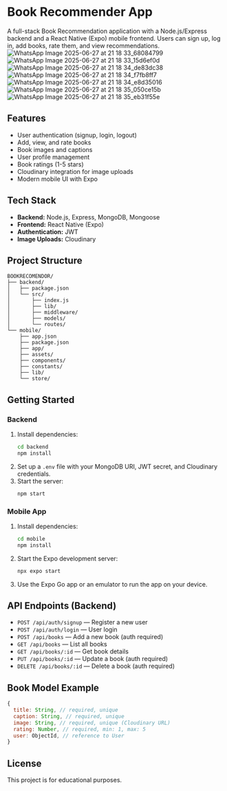 # Book Recommender App

A full-stack Book Recommendation application with a Node.js/Express backend and a React Native (Expo) mobile frontend. Users can sign up, log in, add books, rate them, and view recommendations.
![WhatsApp Image 2025-06-27 at 21 18 33_68084799](https://github.com/user-attachments/assets/5de898dc-cba2-4b61-bcd6-958b0c9ea302)
![WhatsApp Image 2025-06-27 at 21 18 33_15d6ef0d](https://github.com/user-attachments/assets/7a14483d-3b68-43f1-a8fe-46b02584eeb4)
![WhatsApp Image 2025-06-27 at 21 18 34_de83dc38](https://github.com/user-attachments/assets/a2877f77-0daf-4a9d-903c-812f524658c6)
![WhatsApp Image 2025-06-27 at 21 18 34_f7fb8ff7](https://github.com/user-attachments/assets/301579fa-8d88-4ebd-8b61-f3db543fa5da)
![WhatsApp Image 2025-06-27 at 21 18 34_e8d35016](https://github.com/user-attachments/assets/81036e1a-73b8-47d7-b03e-06acd11a8f32)
![WhatsApp Image 2025-06-27 at 21 18 35_050ce15b](https://github.com/user-attachments/assets/1121aba1-89a0-4357-b371-a4581e674a46)
![WhatsApp Image 2025-06-27 at 21 18 35_eb31f55e](https://github.com/user-attachments/assets/444e5674-dee5-4126-bbf8-b0898e84a367)

## Features

- User authentication (signup, login, logout)
- Add, view, and rate books
- Book images and captions
- User profile management
- Book ratings (1-5 stars)
- Cloudinary integration for image uploads
- Modern mobile UI with Expo

## Tech Stack

- **Backend:** Node.js, Express, MongoDB, Mongoose
- **Frontend:** React Native (Expo)
- **Authentication:** JWT
- **Image Uploads:** Cloudinary

## Project Structure

```
BOOKRECOMENDOR/
├── backend/
│   ├── package.json
│   └── src/
│       ├── index.js
│       ├── lib/
│       ├── middleware/
│       ├── models/
│       └── routes/
└── mobile/
    ├── app.json
    ├── package.json
    ├── app/
    ├── assets/
    ├── components/
    ├── constants/
    ├── lib/
    └── store/
```

## Getting Started

### Backend

1. Install dependencies:
   ```sh
   cd backend
   npm install
   ```
2. Set up a `.env` file with your MongoDB URI, JWT secret, and Cloudinary credentials.
3. Start the server:
   ```sh
   npm start
   ```

### Mobile App

1. Install dependencies:
   ```sh
   cd mobile
   npm install
   ```
2. Start the Expo development server:
   ```sh
   npx expo start
   ```
3. Use the Expo Go app or an emulator to run the app on your device.

## API Endpoints (Backend)

- `POST /api/auth/signup` — Register a new user
- `POST /api/auth/login` — User login
- `POST /api/books` — Add a new book (auth required)
- `GET /api/books` — List all books
- `GET /api/books/:id` — Get book details
- `PUT /api/books/:id` — Update a book (auth required)
- `DELETE /api/books/:id` — Delete a book (auth required)

## Book Model Example

```js
{
  title: String, // required, unique
  caption: String, // required, unique
  image: String, // required, unique (Cloudinary URL)
  rating: Number, // required, min: 1, max: 5
  user: ObjectId, // reference to User
}
```

## License

This project is for educational purposes.
